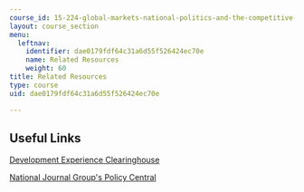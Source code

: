 ```yaml
---
course_id: 15-224-global-markets-national-politics-and-the-competitive-advantage-of-firms-spring-2003
layout: course_section
menu:
  leftnav:
    identifier: dae0179fdf64c31a6d55f526424ec70e
    name: Related Resources
    weight: 60
title: Related Resources
type: course
uid: dae0179fdf64c31a6d55f526424ec70e

---
```


Useful Links
------------

[Development Experience Clearinghouse](https://dec.usaid.gov/)

[National Journal Group's Policy Central](http://www.nationaljournal.com/)